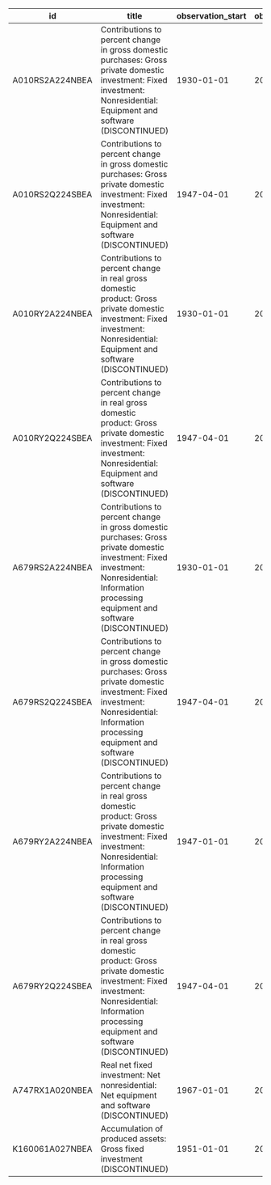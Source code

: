 | id              | title                                                                                                                                                                                             | observation_start   | observation_end   |
|-----------------|---------------------------------------------------------------------------------------------------------------------------------------------------------------------------------------------------|---------------------|-------------------|
| A010RS2A224NBEA | Contributions to percent change in gross domestic purchases: Gross private domestic investment: Fixed investment: Nonresidential: Equipment and software (DISCONTINUED)                           | 1930-01-01          | 2012-01-01        |
| A010RS2Q224SBEA | Contributions to percent change in gross domestic purchases: Gross private domestic investment: Fixed investment: Nonresidential: Equipment and software (DISCONTINUED)                           | 1947-04-01          | 2013-01-01        |
| A010RY2A224NBEA | Contributions to percent change in real gross domestic product: Gross private domestic investment: Fixed investment: Nonresidential: Equipment and software (DISCONTINUED)                        | 1930-01-01          | 2012-01-01        |
| A010RY2Q224SBEA | Contributions to percent change in real gross domestic product: Gross private domestic investment: Fixed investment: Nonresidential: Equipment and software (DISCONTINUED)                        | 1947-04-01          | 2013-01-01        |
| A679RS2A224NBEA | Contributions to percent change in gross domestic purchases: Gross private domestic investment: Fixed investment: Nonresidential: Information processing equipment and software (DISCONTINUED)    | 1930-01-01          | 2012-01-01        |
| A679RS2Q224SBEA | Contributions to percent change in gross domestic purchases: Gross private domestic investment: Fixed investment: Nonresidential: Information processing equipment and software (DISCONTINUED)    | 1947-04-01          | 2013-01-01        |
| A679RY2A224NBEA | Contributions to percent change in real gross domestic product: Gross private domestic investment: Fixed investment: Nonresidential: Information processing equipment and software (DISCONTINUED) | 1947-01-01          | 2012-01-01        |
| A679RY2Q224SBEA | Contributions to percent change in real gross domestic product: Gross private domestic investment: Fixed investment: Nonresidential: Information processing equipment and software (DISCONTINUED) | 1947-04-01          | 2013-01-01        |
| A747RX1A020NBEA | Real net fixed investment: Net nonresidential: Net equipment and software (DISCONTINUED)                                                                                                          | 1967-01-01          | 2011-01-01        |
| K160061A027NBEA | Accumulation of produced assets: Gross fixed investment (DISCONTINUED)                                                                                                                            | 1951-01-01          | 2011-01-01        |